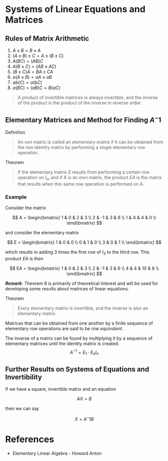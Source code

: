 # Systems of Linear Equations and Matrices
## Rules of Matrix Arithmetic
1) $A \pm  B = B \pm A$
2) $(A \pm B) \pm C = A \pm (B \pm C)$
3) $A(BC) = (AB)C$
4) $A(B\pm C) = (AB \pm AC)$
5) $(B\pm C)A = BA \pm CA$
6) $a(A \pm B) = aA \pm aB$
7) $ab(C) = a(bC)$
8) $a(BC) = (aB)C = B(aC)$

> A product of invertible matrices is always invertible, and the inverse of the product is the product of the inverse in reverse order.

## Elementary Matrices and Method for Finding $A^-1$
Definition
> An $nxn$ matrix is called an *elementary matrix* if it can be obtained from the $nxn$ identity matrix by performing a single elementary row operation.

Theorem
> If the elementary matrix $E$ results from performing a certain row operation on $I_m$ and if A is an $mxn$ matrix, the product $EA$ is the matrix that results when this same row operation is performed on A.

### Example
Consider the matrix

$$
A = \begin{bmatrix}
1 & 0  & 2 & 3 \\
2 & -1 & 3 & 6 \\
1 & 4  & 4 & 0 \\
\end{bmatrix}
$$

and consider the elementary matrix

$$
E = \begin{bmatrix}
1 & 0 & 0 \\
0 & 1 & 0 \\
3 & 0 & 1 \\
\end{bmatrix}
$$

which results in adding 3 times the first row of $I_3$ to the third row. This product $EA$ is then

$$
EA = \begin{bmatrix}
1 & 0  & 2  & 3 \\
2 & -1 & 3  & 6 \\
4 & 4  & 10 & 9 \\
\end{bmatrix}
$$

***Remark***: Theorem 8 is primarily of theoretical interest and will be used for developing some results about matrices of linear equations.

Theorem
> Every elementary matrix is invertible, and the inverse is also an elementary matrix.

Matrices that can be obtained from one another by a finite sequence of elementary row operations are said to be *row equivalent*.

The inverse of a matrix can be found by multiplying it by a sequence of elementary matrices until the identity matrix is created.
$$
A^{-1} = E_1 \cdot E_n I_n
$$

## Further Results on Systems of Equations and Invertibility
If we have a square, invertible matrix and an equation

$$
AX = B
$$

then we can say 

$$ 
X = A^-1 B 
$$



# References
* Elementary Linear Algebra - Howard Anton
